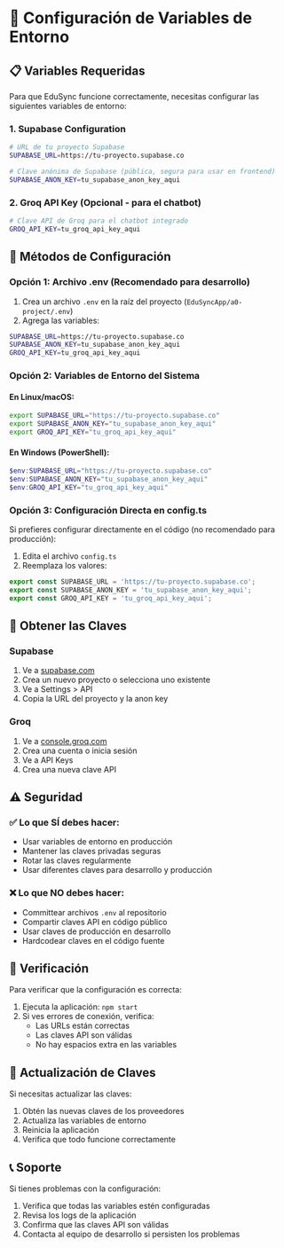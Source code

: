 # 🔧 Configuración de Variables de Entorno

## 📋 Variables Requeridas

Para que EduSync funcione correctamente, necesitas configurar las siguientes variables de entorno:

### 1. Supabase Configuration

```bash
# URL de tu proyecto Supabase
SUPABASE_URL=https://tu-proyecto.supabase.co

# Clave anónima de Supabase (pública, segura para usar en frontend)
SUPABASE_ANON_KEY=tu_supabase_anon_key_aqui
```

### 2. Groq API Key (Opcional - para el chatbot)

```bash
# Clave API de Groq para el chatbot integrado
GROQ_API_KEY=tu_groq_api_key_aqui
```

## 🚀 Métodos de Configuración

### Opción 1: Archivo .env (Recomendado para desarrollo)

1. Crea un archivo `.env` en la raíz del proyecto (`EduSyncApp/a0-project/.env`)
2. Agrega las variables:

```bash
SUPABASE_URL=https://tu-proyecto.supabase.co
SUPABASE_ANON_KEY=tu_supabase_anon_key_aqui
GROQ_API_KEY=tu_groq_api_key_aqui
```

### Opción 2: Variables de Entorno del Sistema

#### En Linux/macOS:
```bash
export SUPABASE_URL="https://tu-proyecto.supabase.co"
export SUPABASE_ANON_KEY="tu_supabase_anon_key_aqui"
export GROQ_API_KEY="tu_groq_api_key_aqui"
```

#### En Windows (PowerShell):
```powershell
$env:SUPABASE_URL="https://tu-proyecto.supabase.co"
$env:SUPABASE_ANON_KEY="tu_supabase_anon_key_aqui"
$env:GROQ_API_KEY="tu_groq_api_key_aqui"
```

### Opción 3: Configuración Directa en config.ts

Si prefieres configurar directamente en el código (no recomendado para producción):

1. Edita el archivo `config.ts`
2. Reemplaza los valores:

```typescript
export const SUPABASE_URL = 'https://tu-proyecto.supabase.co';
export const SUPABASE_ANON_KEY = 'tu_supabase_anon_key_aqui';
export const GROQ_API_KEY = 'tu_groq_api_key_aqui';
```

## 🔐 Obtener las Claves

### Supabase

1. Ve a [supabase.com](https://supabase.com)
2. Crea un nuevo proyecto o selecciona uno existente
3. Ve a Settings > API
4. Copia la URL del proyecto y la anon key

### Groq

1. Ve a [console.groq.com](https://console.groq.com)
2. Crea una cuenta o inicia sesión
3. Ve a API Keys
4. Crea una nueva clave API

## ⚠️ Seguridad

### ✅ Lo que SÍ debes hacer:
- Usar variables de entorno en producción
- Mantener las claves privadas seguras
- Rotar las claves regularmente
- Usar diferentes claves para desarrollo y producción

### ❌ Lo que NO debes hacer:
- Committear archivos `.env` al repositorio
- Compartir claves API en código público
- Usar claves de producción en desarrollo
- Hardcodear claves en el código fuente

## 🧪 Verificación

Para verificar que la configuración es correcta:

1. Ejecuta la aplicación: `npm start`
2. Si ves errores de conexión, verifica:
   - Las URLs están correctas
   - Las claves API son válidas
   - No hay espacios extra en las variables

## 🔄 Actualización de Claves

Si necesitas actualizar las claves:

1. Obtén las nuevas claves de los proveedores
2. Actualiza las variables de entorno
3. Reinicia la aplicación
4. Verifica que todo funcione correctamente

## 📞 Soporte

Si tienes problemas con la configuración:

1. Verifica que todas las variables estén configuradas
2. Revisa los logs de la aplicación
3. Confirma que las claves API son válidas
4. Contacta al equipo de desarrollo si persisten los problemas 